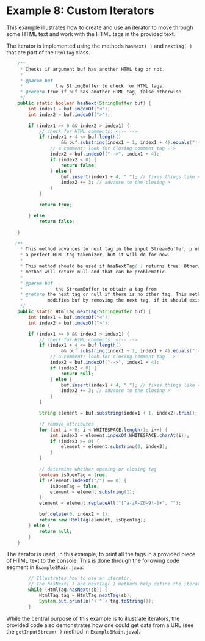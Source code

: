 Example 8: Custom Iterators
========


This example illustrates how to create and use an iterator to move through some HTML text and work with the HTML tags in the provided text.

The iterator is implemented using the methods `hasNext( )` and `nextTag( )` that are part of the `HtmlTag` class.

```java
    /**
     * Checks if argument buf has another HTML tag or not.
     * 
     * @param buf
     *            the StringBuffer to check for HTML tags.
     * @return true if buf has another HTML tag, false otherwise.
     */
    public static boolean hasNext(StringBuffer buf) {
        int index1 = buf.indexOf("<");
        int index2 = buf.indexOf(">");

        if (index1 >= 0 && index2 > index1) {
            // check for HTML comments: <!-- -->
            if (index1 + 4 <= buf.length()
                    && buf.substring(index1 + 1, index1 + 4).equals("!--")) {
                // a comment; look for closing comment tag -->
                index2 = buf.indexOf("-->", index1 + 4);
                if (index2 < 0) {
                    return false;
                } else {
                    buf.insert(index1 + 4, " "); // fixes things like <!--hi-->
                    index2 += 3; // advance to the closing >
                }
            }

            return true;

        } else
            return false;

    }

   /**
     * This method advances to next tag in the input StreamBuffer; probably not
     * a perfect HTML tag tokenizer, but it will do for now.
     * 
     * This method should be used if hasNextTag( ) returns true. Otherwise this
     * method will return null and that can be problematic.
     * 
     * @param buf
     *            the StreamBuffer to obtain a tag from
     * @return the next tag or null if there is no other tag. This method
     *         modifies buf by removing the next tag, if it should exist.
     */
    public static HtmlTag nextTag(StringBuffer buf) {
        int index1 = buf.indexOf("<");
        int index2 = buf.indexOf(">");

        if (index1 >= 0 && index2 > index1) {
            // check for HTML comments: <!-- -->
            if (index1 + 4 <= buf.length()
                    && buf.substring(index1 + 1, index1 + 4).equals("!--")) {
                // a comment; look for closing comment tag -->
                index2 = buf.indexOf("-->", index1 + 4);
                if (index2 < 0) {
                    return null;
                } else {
                    buf.insert(index1 + 4, " "); // fixes things like <!--hi-->
                    index2 += 3; // advance to the closing >
                }
            }

            String element = buf.substring(index1 + 1, index2).trim();

            // remove attributes
            for (int i = 0; i < WHITESPACE.length(); i++) {
                int index3 = element.indexOf(WHITESPACE.charAt(i));
                if (index3 >= 0) {
                    element = element.substring(0, index3);
                }
            }

            // determine whether opening or closing tag
            boolean isOpenTag = true;
            if (element.indexOf("/") == 0) {
                isOpenTag = false;
                element = element.substring(1);
            }
            element = element.replaceAll("[^a-zA-Z0-9!-]+", "");

            buf.delete(0, index2 + 1);
            return new HtmlTag(element, isOpenTag);
        } else {
            return null;
        }
    }
```

The iterator is used, in this example, to print all the tags in a provided piece of HTML text to the console. This is done through the following code segment in `Example8Main.java`:
```java
        // Illustrates how to use an iterator.
        // The hasNext( ) and nextTag( ) methods help define the iterator.
        while (HtmlTag.hasNext(sb)) {
            HtmlTag tag = HtmlTag.nextTag(sb);
            System.out.println("+ " + tag.toString());
        }
```

While the central purpose of this example is to illustrate iterators, the provided code also demonstrates how one could get data from a URL (see the `getInputStream( )` method in `Example8Main.java`).